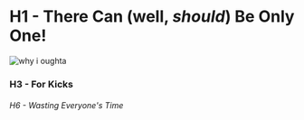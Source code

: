 # H1 - There Can (well, _should_) Be Only One!

![why i oughta](https://user-images.githubusercontent.com/19803303/226885307-27825b9b-b855-439e-94c6-5b1942a85fef.gif)

### H3 - For Kicks

###### H6 - Wasting Everyone's Time
